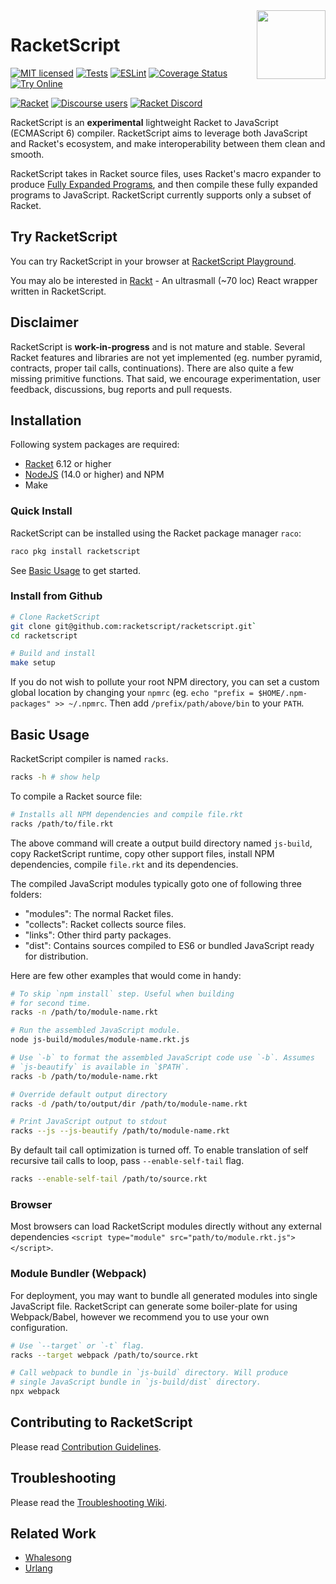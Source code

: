 <img src="logo.svg" align="right" height="110" />

# RacketScript

[![MIT licensed](https://img.shields.io/badge/license-MIT-blue.svg)](COPYING.md)
[![Tests](https://github.com/racketscript/racketscript/actions/workflows/racket.yml/badge.svg)](https://github.com/racketscript/racketscript/actions/workflows/racket.yml)
[![ESLint](https://github.com/racketscript/racketscript/actions/workflows/node.js.yml/badge.svg)](https://github.com/racketscript/racketscript/actions/workflows/node.js.yml)
[![Coverage Status](https://codecov.io/gh/racketscript/racketscript/coverage.svg?branch=master)](https://codecov.io/gh/racketscript/racketscript?branch=master)
[![Try Online](https://img.shields.io/badge/try_it-online!-ff9900.svg)](http://play.racketscript.org)

[![Racket](https://img.shields.io/badge/-Racket-darkred?logo=racket)](https://racket-lang.org)
[![Discourse users](https://img.shields.io/discourse/users?label=Discuss%20on%20Racket%20Discourse&logo=racket&server=https%3A%2F%2Fracket.discourse.group)](https://racket.discourse.group/)
[![Racket Discord](https://img.shields.io/discord/571040468092321801?label=Chat%20on%20Racket%20Discord&logo=racket)](https://discord.gg/6Zq8sH5)

RacketScript is an **experimental** lightweight Racket to JavaScript (ECMAScript 6)
compiler. RacketScript aims to leverage both JavaScript and Racket's ecosystem,
and make interoperability between them clean and smooth.

RacketScript takes in Racket source files, uses Racket's macro expander to
produce [Fully Expanded
Programs](https://docs.racket-lang.org/reference/syntax-model.html#%28part._fully-expanded%29),
and then compile these fully expanded programs to JavaScript. RacketScript
currently supports only a subset of Racket.

## Try RacketScript

You can try RacketScript in your browser
at [RacketScript Playground](http://play.racketscript.org).

You may alo be interested in [Rackt](https://rackt-org.github.io) - An ultrasmall (~70 loc) React wrapper written in RacketScript.

## Disclaimer

RacketScript is **work-in-progress** and is not mature and stable. Several
Racket features and libraries are not yet implemented (eg. number pyramid,
contracts, proper tail calls, continuations). There are also quite a few missing
primitive functions. That said, we encourage experimentation, user feedback,
discussions, bug reports and pull requests.

## Installation

Following system packages are required:

- [Racket](http://www.racket-lang.org/) 6.12 or higher
- [NodeJS](https://nodejs.org/) (14.0 or higher) and NPM
- Make

### Quick Install

RacketScript can be installed using the Racket package manager `raco`:

```sh
raco pkg install racketscript
```

See [Basic Usage](#basic-usage) to get started.

### Install from Github

```sh
# Clone RacketScript
git clone git@github.com:racketscript/racketscript.git`
cd racketscript

# Build and install
make setup
```

If you do not wish to pollute your root NPM directory, you can set a
custom global location by changing your `npmrc` (eg. `echo "prefix =
$HOME/.npm-packages" >> ~/.npmrc`. Then add `/prefix/path/above/bin`
to your `PATH`.

## Basic Usage

RacketScript compiler is named `racks`.

```sh
racks -h # show help
```

To compile a Racket source file:

```sh
# Installs all NPM dependencies and compile file.rkt
racks /path/to/file.rkt
```

The above command will create a output build directory named
`js-build`, copy RacketScript runtime, copy other support files,
install NPM dependencies, compile `file.rkt` and its dependencies.

The compiled JavaScript modules typically goto one of following three
folders:

- "modules": The normal Racket files.
- "collects": Racket collects source files.
- "links": Other third party packages.
- "dist": Contains sources compiled to ES6 or bundled JavaScript ready
for distribution.

Here are few other examples that would come in handy:

```sh
# To skip `npm install` step. Useful when building
# for second time.
racks -n /path/to/module-name.rkt

# Run the assembled JavaScript module.
node js-build/modules/module-name.rkt.js

# Use `-b` to format the assembled JavaScript code use `-b`. Assumes
# `js-beautify` is available in `$PATH`.
racks -b /path/to/module-name.rkt

# Override default output directory
racks -d /path/to/output/dir /path/to/module-name.rkt

# Print JavaScript output to stdout
racks --js --js-beautify /path/to/module-name.rkt
```

By default tail call optimization is turned off. To enable translation
of self recursive tail calls to loop, pass `--enable-self-tail` flag.

```sh
racks --enable-self-tail /path/to/source.rkt
```

### Browser

Most browsers can load RacketScript modules directly without any external
dependencies `<script type="module" src="path/to/module.rkt.js"></script>`.

### Module Bundler (Webpack)

For deployment, you may want to bundle all generated modules into single
JavaScript file. RacketScript can generate some boiler-plate for using
Webpack/Babel, however we recommend you to use your own configuration.

```sh
# Use `--target` or `-t` flag.
racks --target webpack /path/to/source.rkt

# Call webpack to bundle in `js-build` directory. Will produce
# single JavaScript bundle in `js-build/dist` directory.
npx webpack
```

## Contributing to RacketScript

Please read [Contribution Guidelines](CONTRIBUTING.md).

## Troubleshooting

Please read the [Troubleshooting Wiki](https://github.com/racketscript/racketscript/wiki/Troubleshooting).

## Related Work

- [Whalesong](https://github.com/soegaard/whalesong)
- [Urlang](https://github.com/soegaard/urlang)
